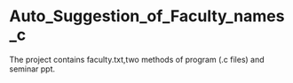 # Auto_Suggestion_of_Faculty_names_c
The project contains faculty.txt,two methods of program (.c files) and seminar ppt.
